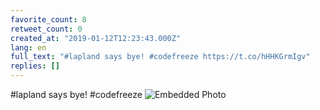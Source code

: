 ```yaml
---
favorite_count: 8
retweet_count: 0
created_at: "2019-01-12T12:23:43.000Z"
lang: en
full_text: "#lapland says bye! #codefreeze https://t.co/hHHKGrmIgv"
replies: []
---
```


#lapland says bye! #codefreeze
![Embedded Photo](https://twitter-media-coderbyheart.s3.eu-north-1.amazonaws.com/1084063371568336896-Dwtd4iEWkAAWCxa.jpg)
